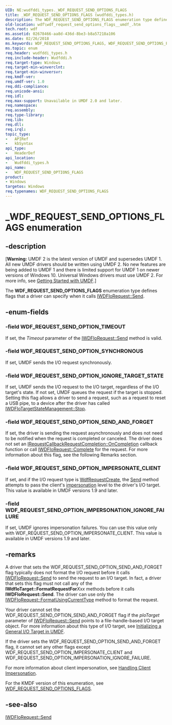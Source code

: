 ```yaml
---
UID: NE:wudfddi_types._WDF_REQUEST_SEND_OPTIONS_FLAGS
title: _WDF_REQUEST_SEND_OPTIONS_FLAGS (wudfddi_types.h)
description: The WDF_REQUEST_SEND_OPTIONS_FLAGS enumeration type defines flags that a driver can specify when it calls IWDFIoRequest::Send.
old-location: wdf\wdf_request_send_options_flags__umdf_.htm
tech.root: wdf
ms.assetid: 02678466-aa8d-436d-8be3-b8a57218a106
ms.date: 02/26/2018
ms.keywords: WDF_REQUEST_SEND_OPTIONS_FLAGS, WDF_REQUEST_SEND_OPTIONS_FLAGS enumeration, WDF_REQUEST_SEND_OPTION_IGNORE_TARGET_STATE, WDF_REQUEST_SEND_OPTION_IMPERSONATE_CLIENT, WDF_REQUEST_SEND_OPTION_IMPERSONATION_IGNORE_FAILURE, WDF_REQUEST_SEND_OPTION_SEND_AND_FORGET, WDF_REQUEST_SEND_OPTION_SYNCHRONOUS, WDF_REQUEST_SEND_OPTION_TIMEOUT, _WDF_REQUEST_SEND_OPTIONS_FLAGS, umdf.wdf_request_send_options_flags__umdf_, umdfstructs_a99bff2d-2fa0-4267-b3be-aa9fd01a0778.xml, wdf.wdf_request_send_options_flags__umdf_, wudfddi_types/WDF_REQUEST_SEND_OPTIONS_FLAGS, wudfddi_types/WDF_REQUEST_SEND_OPTION_IGNORE_TARGET_STATE, wudfddi_types/WDF_REQUEST_SEND_OPTION_IMPERSONATE_CLIENT, wudfddi_types/WDF_REQUEST_SEND_OPTION_IMPERSONATION_IGNORE_FAILURE, wudfddi_types/WDF_REQUEST_SEND_OPTION_SEND_AND_FORGET, wudfddi_types/WDF_REQUEST_SEND_OPTION_SYNCHRONOUS, wudfddi_types/WDF_REQUEST_SEND_OPTION_TIMEOUT
ms.topic: enum
req.header: wudfddi_types.h
req.include-header: Wudfddi.h
req.target-type: Windows
req.target-min-winverclnt: 
req.target-min-winversvr: 
req.kmdf-ver: 
req.umdf-ver: 1.0
req.ddi-compliance: 
req.unicode-ansi: 
req.idl: 
req.max-support: Unavailable in UMDF 2.0 and later.
req.namespace: 
req.assembly: 
req.type-library: 
req.lib: 
req.dll: 
req.irql: 
topic_type:
-	APIRef
-	kbSyntax
api_type:
-	HeaderDef
api_location:
-	Wudfddi_types.h
api_name:
-	WDF_REQUEST_SEND_OPTIONS_FLAGS
product:
- Windows
targetos: Windows
req.typenames: WDF_REQUEST_SEND_OPTIONS_FLAGS
---
```


# _WDF_REQUEST_SEND_OPTIONS_FLAGS enumeration


## -description


<p class="CCE_Message">[<b>Warning:</b> UMDF 2 is the latest version of UMDF and supersedes UMDF 1.  All new UMDF drivers should be written using UMDF 2.  No new features are being added to UMDF 1 and there is limited support for UMDF 1 on newer versions of Windows 10.  Universal Windows drivers must use UMDF 2.  For more info, see <a href="https://docs.microsoft.com/windows-hardware/drivers/wdf/getting-started-with-umdf-version-2">Getting Started with UMDF</a>.]


The <b>WDF_REQUEST_SEND_OPTIONS_FLAGS</b> enumeration type defines flags that a driver can specify when it calls <a href="https://msdn.microsoft.com/library/windows/hardware/ff559149">IWDFIoRequest::Send</a>.


## -enum-fields




### -field WDF_REQUEST_SEND_OPTION_TIMEOUT

If set, the <i>Timeout</i> parameter of the <a href="https://msdn.microsoft.com/library/windows/hardware/ff559149">IWDFIoRequest::Send</a> method is valid.


### -field WDF_REQUEST_SEND_OPTION_SYNCHRONOUS

If set, UMDF sends the I/O request synchronously.


### -field WDF_REQUEST_SEND_OPTION_IGNORE_TARGET_STATE

If set, UMDF sends the I/O request to the I/O target, regardless of the I/O target's state. If not set, UMDF queues the request if the target is stopped. Setting this flag allows a driver to send a request, such as a request to reset a USB pipe, to a device after the driver has called <a href="https://msdn.microsoft.com/library/windows/hardware/ff559217">IWDFIoTargetStateManagement::Stop</a>. 


### -field WDF_REQUEST_SEND_OPTION_SEND_AND_FORGET

If set, the driver is sending the request asynchronously and does not need to be notified when the request is completed or canceled. The driver does not set an <a href="https://msdn.microsoft.com/library/windows/hardware/ff556905">IRequestCallbackRequestCompletion::OnCompletion</a> callback function or call <a href="https://msdn.microsoft.com/library/windows/hardware/ff559070">IWDFIoRequest::Complete</a> for the request. For more information about this flag, see the following Remarks section. 


### -field WDF_REQUEST_SEND_OPTION_IMPERSONATE_CLIENT

If set, and if the I/O request type is <a href="https://msdn.microsoft.com/library/windows/hardware/ff549951">WdfRequestCreate</a>, the <a href="https://msdn.microsoft.com/f916b414-9cd9-4745-a021-07c810d0d68b">Send</a> method attempts to pass the client's <a href="https://docs.microsoft.com/windows-hardware/drivers/wdf/handling-client-impersonation-in-umdf-drivers">impersonation</a> level to the driver's I/O target. This value is available in UMDF versions 1.9 and later.


### -field WDF_REQUEST_SEND_OPTION_IMPERSONATION_IGNORE_FAILURE

If set, UMDF ignores impersonation failures. You can use this value only with WDF_REQUEST_SEND_OPTION_IMPERSONATE_CLIENT. This value is available in UMDF versions 1.9 and later.


## -remarks



A driver that sets the WDF_REQUEST_SEND_OPTION_SEND_AND_FORGET flag typically does not format the I/O request before it calls <a href="https://msdn.microsoft.com/library/windows/hardware/ff559149">IWDFIoRequest::Send</a> to send the request to an I/O target. In fact, a driver that sets this flag must not call any of the <b>IWdfIoTarget::FormatRequestFor</b><i>Xxx</i> methods before it calls <b>IWDFIoRequest::Send</b>. The driver can use only the <a href="https://msdn.microsoft.com/library/windows/hardware/ff559077">IWDFIoRequest::FormatUsingCurrentType</a> method to format the request.

Your driver cannot set the WDF_REQUEST_SEND_OPTION_SEND_AND_FORGET flag if the <i>pIoTarget</i> parameter of <a href="https://msdn.microsoft.com/library/windows/hardware/ff559149">IWDFIoRequest::Send</a> points to a file-handle-based I/O target object. For more information about this type of I/O target, see <a href="https://msdn.microsoft.com/cf1b39c3-4c82-411b-8eef-117ac0fe793e">Initializing a General I/O Target in UMDF</a>.

If the driver sets the WDF_REQUEST_SEND_OPTION_SEND_AND_FORGET flag, it cannot set any other flags except WDF_REQUEST_SEND_OPTION_IMPERSONATE_CLIENT and WDF_REQUEST_SEND_OPTION_IMPERSONATION_IGNORE_FAILURE.

For more information about client impersonation, see <a href="https://docs.microsoft.com/windows-hardware/drivers/wdf/handling-client-impersonation-in-umdf-drivers">Handling Client Impersonation</a>.

For the KMDF version of this enumeration, see <a href="https://msdn.microsoft.com/library/windows/hardware/ff552493">WDF_REQUEST_SEND_OPTIONS_FLAGS</a>.




## -see-also




<a href="https://msdn.microsoft.com/library/windows/hardware/ff559149">IWDFIoRequest::Send</a>
 

 

